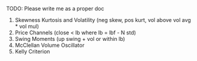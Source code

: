 TODO: Please write me as a proper doc

1. Skewness Kurtosis and Volatility (neg skew, pos kurt, vol above vol avg * vol mul)
2. Price Channels (close < lb where lb = lbf - N std)
3. Swing Moments (up swing + vol or within lb)
4. McClellan Volume Oscillator
5. Kelly Criterion